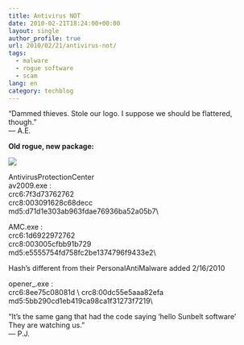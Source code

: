 ```yaml
---
title: Antivirus NOT
date: 2010-02-21T18:24:00+00:00
layout: single
author_profile: true
url: 2010/02/21/antivirus-not/
tags:
  - malware
  - rogue software
  - scam
lang: en
category: techblog
---
```

“Dammed thieves. Stole our logo. I suppose we should be flattered, though.”  
— A.E.

**Old rogue, new package:**

[![](http://4.bp.blogspot.com/_vaUVXcmC3OI/S4Fy2JEg56I/AAAAAAAAA-I/4fLTABkkNv0/s640/ripoff.jpg)](http://4.bp.blogspot.com/_vaUVXcmC3OI/S4Fy2JEg56I/AAAAAAAAA-I/4fLTABkkNv0/s1600-h/ripoff.jpg)

AntivirusProtectionCenter  \
av2009.exe :  \
crc6:7f3d73762762  \
crc8:003091628c68decc  \
md5:d71d1e303ab963fdae76936ba52a05b7\

AMC.exe :  \
crc6:1d6922972762  \
crc8:003005cfbb91b729  \
md5:e5555754fd758fc2be1374796f9433e2\

Hash’s different from their PersonalAntiMalware added 2/16/2010

opener_.exe :  \
crc6:8ee75c08081d \ 
crc8:00dc55e5aaa82efa  \
md5:5bb290cd1eb419ca98ca1f31273f7219\

“It’s the same gang that had the code saying ‘hello Sunbelt software’  \
They are watching us.”  \
— P.J.